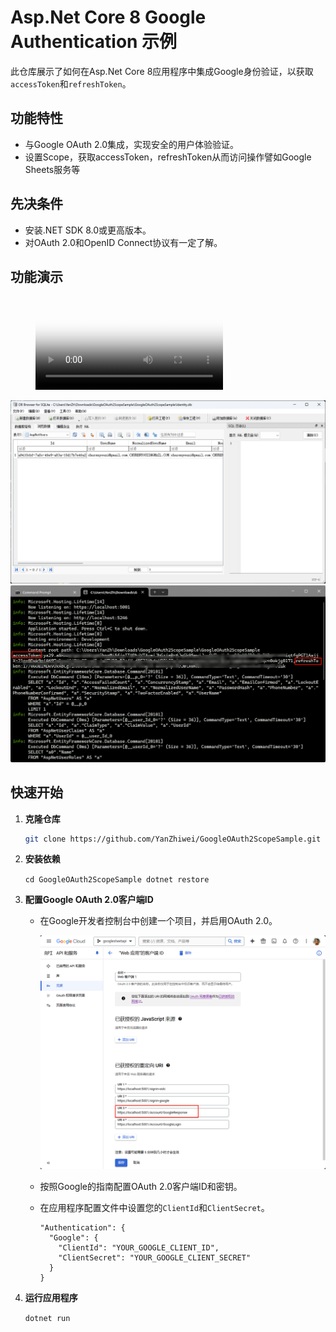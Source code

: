 # Asp.Net Core 8 Google Authentication 示例

此仓库展示了如何在Asp.Net Core 8应用程序中集成Google身份验证，以获取`accessToken`和`refreshToken`。

## 功能特性

- 与Google OAuth 2.0集成，实现安全的用户体验验证。
- 设置Scope，获取accessToken，refreshToken从而访问操作譬如Google Sheets服务等

## 先决条件

- 安装.NET SDK 8.0或更高版本。
- 对OAuth 2.0和OpenID Connect协议有一定了解。

## 功能演示

<figure class="video_container">
  <video controls="true" allowfullscreen="true" poster="IMAGE_URL">
    <source src="screenshots/demo.mp4" type="video/mp4">
    Your browser does not support the video tag.
  </video>
</figure>

![](screenshots/3.png)
![](screenshots/2.png)

## 快速开始

1. **克隆仓库**
   
   ```bash
   git clone https://github.com/YanZhiwei/GoogleOAuth2ScopeSample.git
   ```

2. **安装依赖**
   
   `cd GoogleOAuth2ScopeSample dotnet restore`

3. **配置Google OAuth 2.0客户端ID**
   
   - 在Google开发者控制台中创建一个项目，并启用OAuth 2.0。
     
     ![google_oauth](screenshots/1.png)
   
   - 按照Google的指南配置OAuth 2.0客户端ID和密钥。
   
   - 在应用程序配置文件中设置您的`ClientId`和`ClientSecret`。
     
     ```
     "Authentication": {
       "Google": {
         "ClientId": "YOUR_GOOGLE_CLIENT_ID",
         "ClientSecret": "YOUR_GOOGLE_CLIENT_SECRET"
       }
     }
     ```

4. **运行应用程序**
   
   `dotnet run`